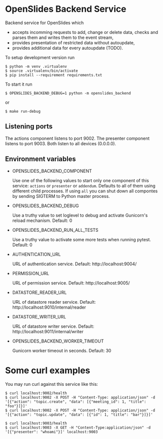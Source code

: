 # OpenSlides Backend Service

Backend service for OpenSlides which

* accepts incomming requests to add, change or delete data, checks and parses them and writes them to the event stream,
* provides presentation of restricted data without autoupdate,
* provides additional data for every autoupdate (TODO).

To setup development version run

    $ python -m venv .virtualenv
    $ source .virtualenv/bin/activate
    $ pip install --requirement requirements.txt

To start it run

    $ OPENSLIDES_BACKEND_DEBUG=1 python -m openslides_backend

or

    $ make run-debug

## Listening ports

The actions component listens to port 9002. The presenter component listens to port 9003. Both listen to all devices (0.0.0.0).


## Environment variables

* OPENSLIDES_BACKEND_COMPONENT

  Use one of the following values to start only one component of this service: `actions` or `presenter` or `addendum`. Defaults to all of them using different child processes. If using `all` you can shut down all compontes by sending SIGTERM to Python master process.

* OPENSLIDES_BACKEND_DEBUG

  Use a truthy value to set loglevel to debug and activate Gunicorn's reload mechanism. Default: 0

* OPENSLIDES_BACKEND_RUN_ALL_TESTS

  Use a truthy value to activate some more tests when running pytest. Default: 0

* AUTHENTICATION_URL

  URL of authentication service. Default: http://localhost:9004/

* PERMISSION_URL

  URL of permission service. Default: http://localhost:9005/

* DATASTORE_READER_URL

  URL of datastore reader service. Default: http://localhost:9010/internal/reader

* DATASTORE_WRITER_URL

  URL of datastore writer service. Default: http://localhost:9011/internal/writer

* OPENSLIDES_BACKEND_WORKER_TIMEOUT

  Gunicorn worker timeout in seconds. Default: 30


# Some curl examples

You may run curl against this service like this:

    $ curl localhost:9002/health
    $ curl localhost:9002 -X POST -H "Content-Type: application/json" -d '[{"action": "topic.create", "data": [{"meeting_id": 1, "title": "foo"}]}]'
    $ curl localhost:9002 -X POST -H "Content-Type: application/json" -d '[{"action": "topic.update", "data": [{"id": 1, "title": "bar"}]}]'

    $ curl localhost:9003/health
    $ curl localhost:9003 -X GET -H "Content-Type:application/json" -d '[{"presenter": "whoami"}]' localhost:9003
